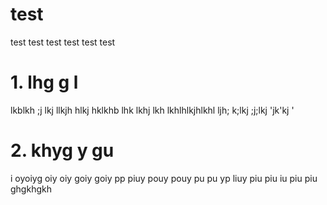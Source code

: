 # test
test test test test test test 

# 1. lhg g l
lkblkh ;j lkj llkjh hlkj
hklkhb lhk lkhj lkh lkhlhlkjhlkhl
ljh; k;lkj ;j;lkj 'jk'kj '

# 2. khyg y gu
i oyoiyg oiy oiy goiy goiy 
pp piuy pouy pouy pu pu yp
liuy piu piu iu piu piu ghgkhgkh
